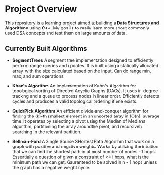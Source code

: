 # Project Overview

This repository is a learning project aimed at building a **Data Structures and Algorithms** using **C++**. My goal is to really learn more about commonly used DSA concepts and test them on large amounts of data.

## Currently Built Algorithms

- **SegmentTrees**
	A segment tree implementation designed to efficiently perform range queries and updates. It is built using a statically allocated array, with the size calculated based on the input. Can do range min, max, and sum operations

- **Khan's Algorithm**
	An implementation of Kahn's Algorithm for topological sorting of Directed Acyclic Graphs (DAGs). It uses in-degree tracking and a queue to process nodes in linear order. Efficiently detects cycles and produces a valid topological ordering if one exists.

- **QuickPick Algorithm**
	An efficient divide-and-conquer algorithm for finding the \(k\)-th smallest element in an unsorted array in \(O(n)\) average time. It operates by selecting a pivot using the Median of Medians algorithm, partitioning the array aroundthe pivot, and recursively searching in the relevant partition.

- **Bellman-Ford**
	A Single Source SHortest Path Algorithm that work on a graph with positive and negative weights. Works by utilizing the intuition that we can find the shortest path in at most number of nodes - 1 hops. Essentially a question of given a constraint of <= i hops, what is the minimum path we can get. Gauranteed to be solved in n - 1 hops unless the graph has a negative weight cycle.